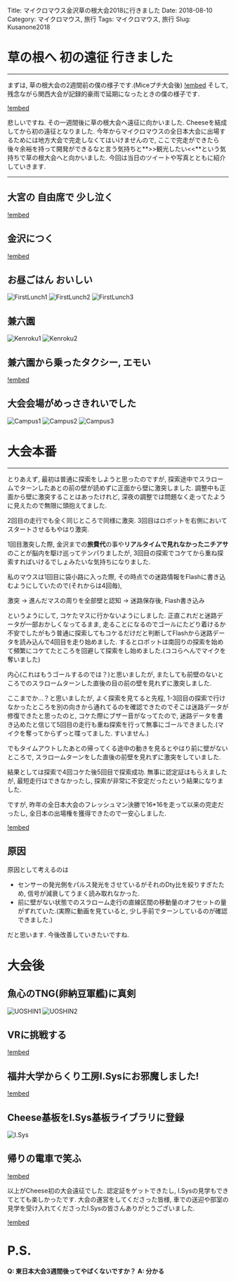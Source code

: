 Title: マイクロマウス金沢草の根大会2018に行きました
Date: 2018-08-10
Category: マイクロマウス, 旅行
Tags: マイクロマウス, 旅行
Slug: Kusanone2018
# 草の根へ 初の遠征 行きました
-----------
まずは, 草の根大会の2週間前の僕の様子です.(Miceプチ大会後)
[!embed](https://twitter.com/dango_bot/status/1013382169350193152)
そして, 残念ながら関西大会が記録的豪雨で延期になったときの僕の様子です.

[!embed](https://twitter.com/dango_bot/status/1015024100635336706)

悲しいですね. その一週間後に草の根大会へ遠征に向かいました. Cheeseを結成してから初の遠征となりました.
今年からマイクロマウスの全日本大会に出場するためには地方大会で完走しなくてはいけませんので, ここで完走ができたら後々余裕を持って開発ができるなと言う気持ちと**>>観光したい<<**という気持ちで草の根大会へと向かいました.
今回は当日のツイートや写真とともに紹介していきます.

-----------
## 大宮の 自由席で 少し泣く
[!embed](https://twitter.com/dango_bot/status/1017911800744906753)

## 金沢につく
[!embed](https://twitter.com/dango_bot/status/1017957746107281408)

## お昼ごはん おいしい
![FirstLunch1]({filename}/images/2018-07-21-Nagahachi1.jpg)
![FirstLunch2]({filename}/images/2018-07-21-Nagahachi2.jpg)
![FirstLunch3]({filename}/images/2018-07-21-Nagahachi3.jpg)
## 兼六園
![Kenroku1]({filename}/images/2018-07-21-Kenroku1.jpg)
![Kenroku2]({filename}/images/2018-07-21-Kenroku2.jpg)

## 兼六園から乗ったタクシー, エモい
[!embed](https://twitter.com/dango_bot/status/1017988548127965184)

## 大会会場がめっさきれいでした
![Campus1]({filename}/images/2018-07-21-Campus1.jpg)
![Campus2]({filename}/images/2018-07-21-Campus2.jpg)
![Campus3]({filename}/images/2018-07-21-Campus3.jpg)

# 大会本番

-----------------
とりあえず, 最初は普通に探索をしようと思ったのですが, 探索途中でスラロームでターンしたあとの前の壁が読めずに正面から壁に激突しました. 
調整中も正面から壁に激突することはあったけれど, 深夜の調整では問題なく走ってたように見えたので無限に頭抱えてました.

2回目の走行でも全く同じところで同様に激突. 3回目はロボットを右側においてスタートさせるもやはり激突.

1回目激突した際, 金沢までの**旅費代**の事や**リアルタイムで見れなかったニチアサ**のことが脳内を駆け巡ってテンパりましたが, 3回目の探索でコケてから重ね探索すればいけるでしょみたいな気持ちになりました.

私のマウスは1回目に袋小路に入った際, その時点での迷路情報をFlashに書き込むようにしていたので(それからは4回毎),

激突 -> 進んだマスの周りを全部壁と認知 -> 迷路保存後, Flash書き込み

というようにして, コケたマスに行かないようにしました. 正直これだと迷路データが一部おかしくなってるまま, 走ることになるのでゴールにたどり着けるか不安でしたがもう普通に探索してもコケるだけだと判断してFlashから迷路データを読み込んで4回目を走り始めました.
するとロボットは南回りの探索を始めて頻繁にコケてたところを回避して探索をし始めました.(ココらへんでマイクを奪いました)

内心(これはもうゴールするのでは？)と思いましたが, またしても前壁のないところでのスラロームターンした直後の目の前の壁を見れずに激突しました.

ここまでか...？と思いましたが, よく探索を見てると先程, 1-3回目の探索で行けなかったところを別の向きから通れてるのを確認できたのでそこは迷路データが修復できたと思ったのと, コケた際にブザー音がなってたので, 迷路データを書き込めたと信じて5回目の走行も重ね探索を行って無事にゴールできました.(マイクを奪ってからずっと喋ってました. すいません.)

でもタイムアウトしたあとの帰ってくる途中の動きを見るとやはり前に壁がないところで, スラロームターンをした直後の前壁を見れずに激突をしていました.

結果としては探索で4回コケた後5回目で探索成功. 無事に認定証はもらえましたが, 最短走行はできなかったし, 探索が非常に不安定だったという結果になりました.

ですが, 昨年の全日本大会のフレッシュマン決勝で16\*16を走って以来の完走だったし, 全日本の出場権を獲得できたので一安心しました.

[!embed](https://twitter.com/dango_bot/status/1018302625610022917)

## 原因
原因として考えるのは

- センサーの発光側をパルス発光をさせているがそれのDty比を絞りすぎたため, 信号が減衰してうまく読み取れなかった.
- 前に壁がない状態でのスラローム走行の直線区間の移動量のオフセットの量がずれていた.(実際に動画を見ていると, 少し手前でターンしているのが確認できました.)

だと思います. 今後改善していきたいですね.

# 大会後

## 魚心のTNG(卵納豆軍艦)に真剣
![UOSHIN1]({filename}/images/2018-07-21-UOSHIN1.png)
![UOSHIN2]({filename}/images/2018-07-21-UOSHIN2.png)

## VRに挑戦する
[!embed](https://twitter.com/dango_bot/status/1018463588774604801)

## 福井大学からくり工房I.Sysにお邪魔しました!
[!embed](https://twitter.com/dango_bot/status/1018735778925445121)

## Cheese基板をI.Sys基板ライブラリに登録
![I.Sys]({filename}/images/2018-07-21-I.Sys.jpg)

## 帰りの電車で笑ふ
[!embed](https://twitter.com/dango_bot/status/1018764743916412928)

以上がCheese初の大会遠征でした. 認定証をゲットできたし, I.Sysの見学もできてとても楽しかったです. 大会の運営をしてくださった皆様, 車での送迎や部室の見学を受け入れてくださったI.Sysの皆さんありがとうございました.

[!embed](https://twitter.com/dango_bot/status/1018804531172294656)

# P.S.
**Q: 東日本大会3週間後ってやばくないですか？**
**A: 分かる**
